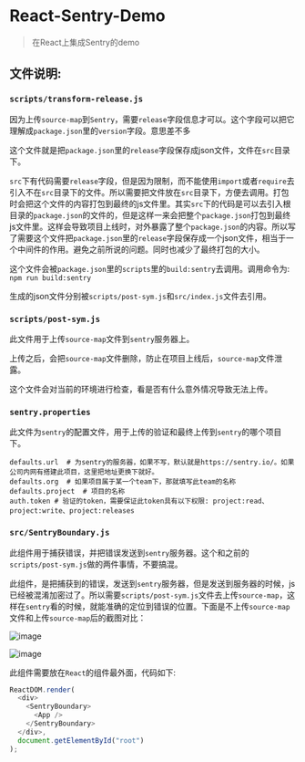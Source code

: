 # React-Sentry-Demo

> 在React上集成Sentry的demo

## 文件说明:

### `scripts/transform-release.js`

因为上传`source-map`到`Sentry`，需要`release`字段信息才可以。这个字段可以把它理解成`package.json`里的`version`字段。意思差不多

这个文件就是把`package.json`里的`release`字段保存成json文件，文件在`src`目录下。

`src`下有代码需要`release`字段，但是因为限制，而不能使用`import`或者`require`去引入不在`src`目录下的文件。所以需要把文件放在`src`目录下，方便去调用。打包时会把这个文件的内容打包到最终的js文件里。其实`src`下的代码是可以去引入根目录的`package.json`的文件的，但是这样一来会把整个`package.json`打包到最终js文件里。这样会导致项目上线时，对外暴露了整个`package.json`的内容。所以写了需要这个文件把`package.json`里的`release`字段保存成一个json文件，相当于一个中间件的作用。避免之前所说的问题。同时也减少了最终打包的大小。

这个文件会被`package.json`里的`scripts`里的`build:sentry`去调用。调用命令为: `npm run build:sentry`

生成的json文件分别被`scripts/post-sym.js`和`src/index.js`文件去引用。

### `scripts/post-sym.js`

此文件用于上传`source-map`文件到`sentry`服务器上。

上传之后，会把`source-map`文件删除，防止在项目上线后，`source-map`文件泄露。

这个文件会对当前的环境进行检查，看是否有什么意外情况导致无法上传。

### `sentry.properties`

此文件为`sentry`的配置文件，用于上传的验证和最终上传到`sentry`的哪个项目下。

```
defaults.url  # 为sentry的服务器，如果不写，默认就是https://sentry.io/。如果公司内网有搭建此项目，这里把地址更换下就好。
defaults.org  # 如果项目属于某一个team下，那就填写此team的名称
defaults.project  # 项目的名称
auth.token # 验证的token，需要保证此token具有以下权限: project:read、project:write、project:releases
```

### `src/SentryBoundary.js`

此组件用于捕获错误，并把错误发送到`sentry`服务器。这个和之前的`scripts/post-sym.js`做的两件事情，不要搞混。

此组件，是把捕获到的错误，发送到`sentry`服务器，但是发送到服务器的时候，js已经被混淆加密过了。所以需要`scripts/post-sym.js`文件去上传`source-map`，这样在`sentry`看的时候，就能准确的定位到错误的位置。下面是不上传`source-map`文件和上传`source-map`后的截图对比：

![image](https://user-images.githubusercontent.com/8198408/43457174-9945b152-94f8-11e8-9aca-e8ab4069444f.png)

![image](https://user-images.githubusercontent.com/8198408/43457143-823175d2-94f8-11e8-8140-f4e04708ad7e.png)

此组件需要放在`React`的组件最外面，代码如下:

```javascript
ReactDOM.render(
  <div>
    <SentryBoundary>
      <App />
    </SentryBoundary>
  </div>,
  document.getElementById("root")
);
```